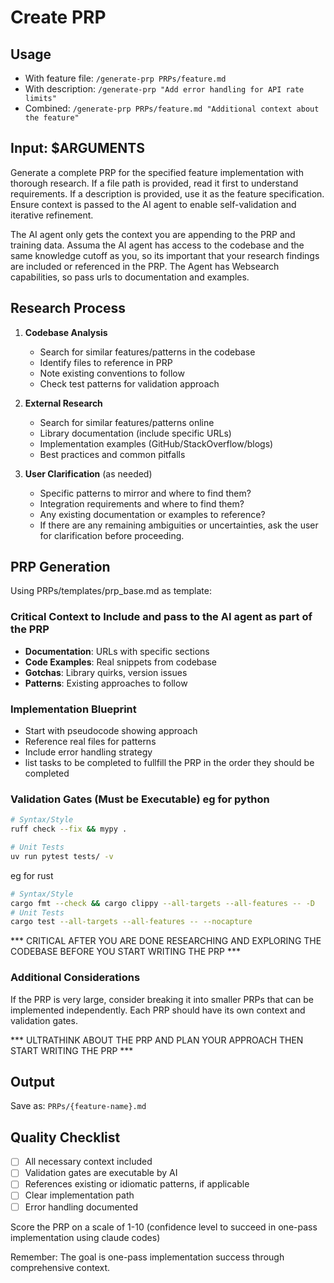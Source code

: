 # Create PRP

## Usage
- With feature file: `/generate-prp PRPs/feature.md`
- With description: `/generate-prp "Add error handling for API rate limits"`
- Combined: `/generate-prp PRPs/feature.md "Additional context about the feature"`

## Input: $ARGUMENTS

Generate a complete PRP for the specified feature implementation with thorough research. If a file path is provided, read it first to understand requirements. If a description is provided, use it as the feature specification. Ensure context is passed to the AI agent to enable self-validation and iterative refinement.

The AI agent only gets the context you are appending to the PRP and training data. Assuma the AI agent has access to the codebase and the same knowledge cutoff as you, so its important that your research findings are included or referenced in the PRP. The Agent has Websearch capabilities, so pass urls to documentation and examples.

## Research Process

1. **Codebase Analysis**
   - Search for similar features/patterns in the codebase
   - Identify files to reference in PRP
   - Note existing conventions to follow
   - Check test patterns for validation approach

2. **External Research**
   - Search for similar features/patterns online
   - Library documentation (include specific URLs)
   - Implementation examples (GitHub/StackOverflow/blogs)
   - Best practices and common pitfalls

3. **User Clarification** (as needed)
   - Specific patterns to mirror and where to find them?
   - Integration requirements and where to find them?
   - Any existing documentation or examples to reference?
   - If there are any remaining ambiguities or uncertainties, ask the user for clarification before proceeding.

## PRP Generation

Using PRPs/templates/prp_base.md as template:

### Critical Context to Include and pass to the AI agent as part of the PRP
- **Documentation**: URLs with specific sections
- **Code Examples**: Real snippets from codebase
- **Gotchas**: Library quirks, version issues
- **Patterns**: Existing approaches to follow

### Implementation Blueprint
- Start with pseudocode showing approach
- Reference real files for patterns
- Include error handling strategy
- list tasks to be completed to fullfill the PRP in the order they should be completed

### Validation Gates (Must be Executable) eg for python
```bash
# Syntax/Style
ruff check --fix && mypy .

# Unit Tests
uv run pytest tests/ -v

```

eg for rust
```bash
# Syntax/Style
cargo fmt --check && cargo clippy --all-targets --all-features -- -D
# Unit Tests
cargo test --all-targets --all-features -- --nocapture
```


*** CRITICAL AFTER YOU ARE DONE RESEARCHING AND EXPLORING THE CODEBASE BEFORE YOU START WRITING THE PRP ***

### Additional Considerations

If the PRP is very large, consider breaking it into smaller PRPs that can be implemented independently. Each PRP should have its own context and validation gates.

*** ULTRATHINK ABOUT THE PRP AND PLAN YOUR APPROACH THEN START WRITING THE PRP ***

## Output
Save as: `PRPs/{feature-name}.md`

## Quality Checklist
- [ ] All necessary context included
- [ ] Validation gates are executable by AI
- [ ] References existing or idiomatic patterns, if applicable
- [ ] Clear implementation path
- [ ] Error handling documented

Score the PRP on a scale of 1-10 (confidence level to succeed in one-pass implementation using claude codes)

Remember: The goal is one-pass implementation success through comprehensive context.
